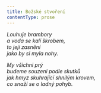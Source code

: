 ```yaml
---
title: Božské stvoření
contentType: prose
---
```


_Louhuje brambory  
a voda se kalí škrobem,  
to její zasnění  
jako by si myla nohy._

_My všichni prý  
budeme souzeni podle skutků  
jak hmyz skuhrající shnilým krovem,  
co snaží se o ladný pohyb._
